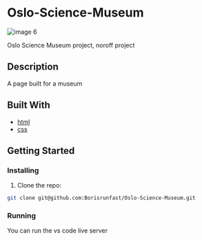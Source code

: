 ﻿# Oslo-Science-Museum

![image 6](https://github.com/Borisrunfast/Oslo-Science-Museum/assets/119118548/39bd1821-2ada-4de7-ad66-b62506166236)


Oslo Science Museum project, noroff project

## Description

A page built for a museum

## Built With

- [html](https://html.com/)
- [css](https://css-tricks.com/)

## Getting Started

### Installing

1. Clone the repo:

```bash
git clone git@github.com:Borisrunfast/Oslo-Science-Museum.git
```

### Running

You can run the vs code live server

